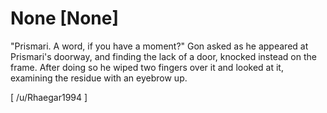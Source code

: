 # None [None]
"Prismari. A word, if you have a moment?" Gon asked as he appeared at Prismari's doorway, and finding the lack of a door, knocked instead on the frame. After doing so he wiped two fingers over it and looked at it, examining the residue with an eyebrow up.

\[ /u/Rhaegar1994 \]
